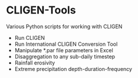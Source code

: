 # CLIGEN-Tools
Various Python scripts for working with CLIGEN

- Run CLIGEN
- Run International CLIGEN Conversion Tool
- Manipulate *.par file parameters in Excel
- Disaggregation to any sub-daily timestep
- Rainfall erosivity
- Extreme precipitation depth-duration-frequency
